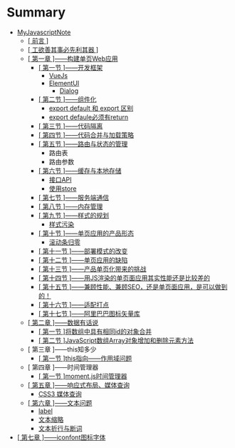 # Summary

* [MyJavascriptNote](README.md)
  * [\[ 前言 \]](di-yi-7ae0-md.md)
  * [\[ 工欲善其事必先利其器 \]](gong-yu-shan-qi-shi-bi-xian-li-qi-qi.md)
  * [\[ 第一章 \]——构建单页Web应用](vuejs.md)
    * [\[ 第一节 \]——开发框架](vuejs/12.md)
      * [VueJs](vuejs/12/vuejs.md)
      * [ElementUI](vuejs/12/elementui.md)
        * [Dialog](vuejs/12/dialog.md)
    * [\[ 第二节 \]——组件化](vuejs/di-er-jie-2014-2014-zu-jian-hua.md)
      * [export default 和 export 区别](vuejs/di-er-jie-2014-2014-zu-jian-hua/export-default-he-export-qu-bie.md)
      * [export defaule必须有return](vuejs/di-er-jie-2014-2014-zu-jian-hua/export-defaulebi-xu-you-return.md)
    * [\[ 第三节 \]——代码隔离](vuejs/dai-ma-ge-li.md)
    * [\[ 第四节 \]——代码合并与加载策略](vuejs/di-si-jie-2014-2014-dai-ma-he-bing-yu-jia-zai-ce-lve.md)
    * [\[ 第五节 \]——路由与状态的管理](vuejs/di-wu-jie-2014-2014-lu-you-yu-zhuang-tai-de-guan-li.md)
      * 路由表
      * 路由参数
    * [\[ 第六节 \]——缓存与本地存储](vuejs/di-liu-jie-2014-2014-huan-cun-yu-ben-di-cun-chu.md)
      * [接口API](vuejs/di-liu-jie-2014-2014-huan-cun-yu-ben-di-cun-chu/jie-kou-api.md)
      * [使用store](vuejs/di-liu-jie-2014-2014-huan-cun-yu-ben-di-cun-chu/shi-yong-store.md)
    * [\[ 第七节 \]——服务端通信](vuejs/di-qi-jie-2014-2014-fu-wu-duan-tong-xin.md)
    * [\[ 第八节 \]——内存管理](vuejs/di-ba-jie-2014-2014-nei-cun-guan-li.md)
    * [\[ 第九节 \]——样式的规划](vuejs/di-jiu-jie-2014-2014-yang-shi-de-gui-hua.md)
      * [样式污染](vuejs/yang-shi-wu-ran.md)
    * [\[ 第十节 \]——单页应用的产品形态](vuejs/di-shi-jie-2014-2014-dan-ye-ying-yong-de-chan-pin-xing-tai.md)
      * [滚动条归零](vuejs/di-shi-jie-2014-2014-dan-ye-ying-yong-de-chan-pin-xing-tai/gun-dong-tiao-gui-ling.md)
    * [\[ 第十一节 \]——部署模式的改变](vuejs/di-shi-yi-jie-2014-2014-bu-shu-mo-shi-de-gai-bian.md)
    * [\[ 第十二节 \]——单页应用的缺陷](vuejs/di-shi-er-jie-2014-2014-dan-ye-ying-yong-de-que-xian.md)
    * [\[ 第十三节 \]——产品单页化带来的挑战](vuejs/di-shi-san-jie-2014-2014-chan-pin-dan-ye-hua-dai-lai-de-tiao-zhan.md)
    * [\[ 第十四节 \]——用JS渲染的单页面应用其实性能还是比较差的](vuejs/di-shi-si-jie-2014-2014-yong-js-xuan-ran-de-dan-ye-mian-ying-yong-qi-shi-xing-neng-huan-shi-bi-jiao-cha-de.md)
    * [\[ 第十五节 \]——兼顾性能、兼顾SEO，还是单页面应用，是可以做到的！](vuejs/di-shi-wu-jie-2014-2014-jian-gu-xing-neng-3001-jian-gu-seo-ff0c-huan-shi-dan-ye-mian-ying-yong-ff0c-shi-ke-yi-zuo-dao-de-ff01.md)
    * [\[ 第十六节 \]——适配打点](vuejs/di-shi-liu-jie-2014-2014-shi-pei-da-dian.md)
    * [\[ 第十七节 \]——阿里巴巴图标矢量库](vuejs/di-shi-qi-jie-2014-2014-a-li-ba-ba-tu-biao-shi-liang-ku.md)
  * [\[ 第二章 \]——数据有话说](di-er-zhang-2014-2014-shu-ju-you-hua-shuo.md)
    * [\[ 第一节 \]将数组中具有相同id的对象合并](di-er-zhang-2014-2014-shu-ju-you-hua-shuo/jiang-shu-zu-zhong-ju-you-xiang-tong-id-de-dui-xiang-he-bing.md)
    * [\[ 第二节 \]JavaScript数组Array对象增加和删除元素方法](di-er-zhang-2014-2014-shu-ju-you-hua-shuo/javascriptshu-zu-array-dui-xiang-zeng-jia-he-shan-chu-yuan-su-fang-fa.md)
  * \[ 第三章 \]——this知多少
    * [\[ 第一节 \]this指向——作用域问题](thiszhi-xiang-2014-2014-zuo-yong-yu-wen-ti.md)
  * \[ 第四章 \]——时间管理器
    * [\[ 第一节 \]moment.js时间管理器](momentjsshi-jian-guan-li-qi.md)
  * [\[ 第五章 \]——响应式布局、媒体查询](di-wu-zhang-2014-2014-xiang-ying-shi-bu-ju-3001-mei-ti-cha-xun.md)
    * [CSS3 媒体查询](di-wu-zhang-2014-2014-xiang-ying-shi-bu-ju-3001-mei-ti-cha-xun/css3-mei-ti-cha-xun.md)
  * [\[ 第六章 \]——文本问题](di-liu-zhang-2014-2014-wen-ben-wen-ti.md)
    * [label](di-liu-zhang-2014-2014-wen-ben-wen-ti/label.md)
    * [文本缩略](di-liu-zhang-2014-2014-wen-ben-wen-ti/wen-ben-suo-lve.md)
    * [文本折行与断词](di-liu-zhang-2014-2014-wen-ben-wen-ti/wen-ben-zhe-xing-yu-duan-ci.md)
* [\[ 第七章 \]——iconfont图标字体](di-qi-zhang-iconfont-tu-biao-zi-ti.md)

